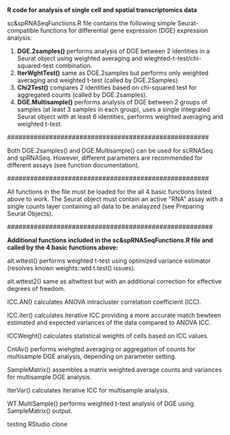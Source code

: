 **R code for analysis of single cell and spatial transcriptomics data**

sc&spRNASeqFunctions.R file contains the following simple Seurat-compatible functions for differential gene expression (DGE) expression analysis:
1. **DGE.2samples()** performs analysis of DGE between 2 identities in a Seurat object using weighted averaging and wieghted-t-test/chi-squared-test combination.
2. **IterWghtTest()** same as DGE.2samples but performs only weighted averaging and weighted t-test (called by DGE.2Samples).
3. **Chi2Test()** compares 2 identities based on chi-squared test for aggregated counts (called by DGE.2samples).
4. **DGE.Multisample()** performs analysis of DGE between 2 groups of samples (at least 3 samples in each group), uses a single integrated Seurat object with at least 6 identities, performs weighted averaging and weighted t-test.

#####################################################

Both DGE.2samples() and DGE.Multisample() can be used for scRNASeq and spRNASeq. However, different parameters are recommended for different assays (see function documentation).

#####################################################

All functions in the file must be loaded for the all 4 basic functions listed above to work.
The Seurat object must contain an active "RNA" assay with a single counts layer containing all data to be analayzed (see Preparing Seurat Objects).

######################################################

**Additional functions included in the sc&spRNASeqFunctions.R file and called by the 4 basic functions above:**

alt.wttest() performs weighted t-test using optimized variance estimator (resolves known weights::wtd.t.test() issues).

alt.wttest2() same as altwttest but with an additional correction for effective degrees of freedom.

ICC.AN() calculates ANOVA intracluster correlation coefficient (ICC).

ICC.iter() calculates iterative ICC providing a more accurate match bewteen estimated and expected variances of the data compared to ANOVA ICC.

ICCWeight() calculates statistical weights of cells based on ICC values.

CntAv() performs wiehgted averaging or aggregation of counts for multisample DGE analysis, depending on parameter setting.

SampleMatrix() assembles a matrix weighted average counts and variances for multisample DGE analysis.

IterVar() calculates iterative ICC for multisample analysis.

WT.MultiSample() performs weighted t-test analysis of DGE using SampleMatrix() output.
 
testing RStudio clone